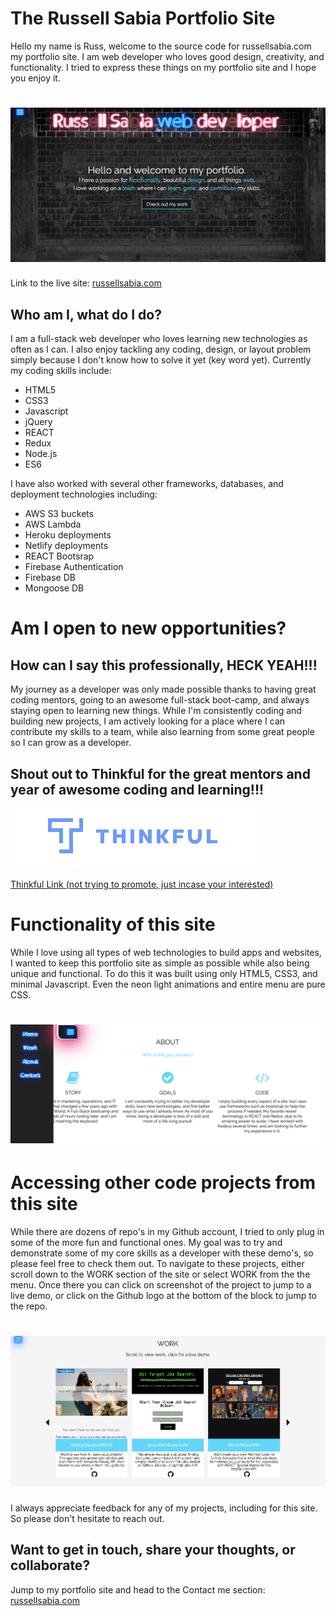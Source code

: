 The Russell Sabia Portfolio Site
================================

Hello my name is Russ, welcome to the source code for 
russellsabia.com my portfolio site. I am web developer who 
loves good design, creativity, and functionality. I tried to
express these things on my portfolio site and I hope you
enjoy it. 

![](./assets/homepage_screenshot.png?cropResize=300,200)
===============================================================================

Link to the live site: [russellsabia.com](http://russellsabia.com)

Who am I, what do I do?
---------------------------------------------------------

I am a full-stack web developer who loves learning new
technologies as often as I can. I also enjoy tackling any coding,
design, or layout problem simply because I don't know how to solve
it yet (key word yet). Currently my coding skills include:

- HTML5
- CSS3
- Javascript
- jQuery
- REACT
- Redux
- Node.js
- ES6

I have also worked with several other frameworks, databases, 
and deployment technologies including: 

- AWS S3 buckets
- AWS Lambda
- Heroku deployments
- Netlify deployments
- REACT Bootsrap 
- Firebase Authentication 
- Firebase DB
- Mongoose DB

Am I open to new opportunities?
================================

How can I say this professionally, HECK YEAH!!!
------------------------------------------------

My journey as a developer was only made possible thanks to 
having great coding mentors, going to an awesome full-stack 
boot-camp, and always staying open to learning new things. 
While I'm consistently coding and building new projects, I am 
actively looking for a place where I can contribute my skills 
to a team, while also learning from some great people so I can
grow as a developer. 

Shout out to Thinkful for the great mentors and year of awesome coding and learning!!!
---------------------------------------------------------------------------------------

![](./assets/thinkful_screenshot.png?cropResize=300,200)

[Thinkful Link (not trying to promote, just incase your interested)](https://www.thinkful.com/)

Functionality of this site
==========================

While I love using all types of web technologies to build apps and websites,
I wanted to keep this portfolio site as simple as possible while also being
unique and functional. To do this it was built using only HTML5, CSS3, and 
minimal Javascript. Even the neon light animations and entire menu are pure CSS. 

![](./assets/menu_screenshot.png?cropResize=300,200)
===============================================================================

Accessing other code projects from this site
=============================================

While there are dozens of repo's in my Github account, I tried to only
plug in some of the more fun and functional ones. My goal was to try and 
demonstrate some of my core skills as a developer with these demo's, 
so please feel free to check them out. To navigate to these projects, 
either scroll down to the WORK section of the site or select WORK from 
the the menu. Once there you can click on screenshot of the project to 
jump to a live demo, or click on the Github logo at the bottom of the block 
to jump to the repo.

![](./assets/work_screenshot.png?cropResize=300,200)
===============================================================================

I always appreciate feedback for any of my projects, including for this site. So please
don't hesitate to reach out.

Want to get in touch, share your thoughts, or collaborate?
-----------------------------------------------------------

Jump to my portfolio site and head to the Contact me section: [russellsabia.com](http://russellsabia.com)

